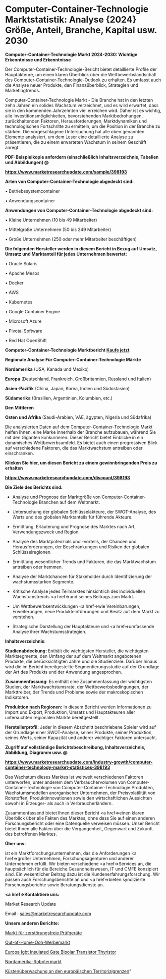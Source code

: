 # Computer-Container-Technologie Marktstatistik: Analyse {2024} Größe, Anteil, Branche, Kapital usw. 2030

<strong>Computer-Container-Technologie Markt 2024-2030: Wichtige Erkenntnisse und Erkenntnisse</strong>

Der Computer-Container-Technologie-Bericht bietet detaillierte Profile der Hauptakteure, um einen klaren Überblick über die Wettbewerbslandschaft des Computer-Container-Technologie-Outlook zu erhalten. Es umfasst auch die Analyse neuer Produkte, den Finanzüberblick, Strategien und Marketingtrends.

Computer-Container-Technologie Markt - Die Branche hat in den letzten zehn Jahren ein solides Wachstum verzeichnet, und es wird erwartet, dass sie in den kommenden Jahrzehnten viel erreichen wird. Daher ist es wichtig, alle Investitionsmöglichkeiten, bevorstehenden Marktbedrohungen, zurückhaltenden Faktoren, Herausforderungen, Marktdynamiken und technologischen Fortschritte zu ermitteln, um die Position in der Branche zu stärken. Die vorgeschlagene Untersuchung hat alle oben genannten Elemente analysiert, um dem Leser eine detaillierte Analyse zu präsentieren, die zu einem erwarteten Wachstum in seinem Geschäft anregt.



<strong><b>PDF-Beispielkopie anfordern (einschließlich Inhaltsverzeichnis, Tabellen und Abbildungen) @ </b></strong>

<strong><a href=https://www.marketresearchupdate.com/sample/398193>

<strong>https://www.marketresearchupdate.com/sample/398193</u></a></strong></strong>



<strong>Arten von Computer-Container-Technologie abgedeckt sind:</strong>

• Betriebssystemcontainer

• Anwendungscontainer



<strong>Anwendungen von Computer-Container-Technologie abgedeckt sind:</strong>

• Kleine Unternehmen (10 bis 49 Mitarbeiter)

• Mittelgroße Unternehmen (50 bis 249 Mitarbeiter)

• Große Unternehmen (250 oder mehr Mitarbeiter beschäftigen)



<strong>Die folgenden Hersteller werden in diesem Bericht in Bezug auf Umsatz, Umsatz und Marktanteil für jedes Unternehmen bewertet:</strong>

• Oracle Solaris

• Apache Mesos

• Docker

• AWS

• Kubernetes

• Google Container Engine

• Microsoft Azure

• Pivotal Software

• Red Hat OpenShift



<strong>Computer-Container-Technologie Marktbericht <a href=https://www.marketresearchupdate.com/buynow/398193>Kaufe jetzt</a></strong>



<strong>Regionale Analyse Für Computer-Container-Technologie Märkte</strong>



<strong>Nordamerika</strong> (USA, Kanada und Mexiko)



<strong>Europa</strong> (Deutschland, Frankreich, Großbritannien, Russland und Italien)



<strong>Asien-Pazifik</strong> (China, Japan, Korea, Indien und Südostasien)



<strong>Südamerika</strong> (Brasilien, Argentinien, Kolumbien, etc.)



<strong>Den Mittleren</strong> 

<strong>Osten und Afrika</strong> (Saudi-Arabien, VAE, ägypten, Nigeria und Südafrika)

Die analysierten Daten auf dem Computer-Container-Technologie Markt helfen Ihnen, eine Marke innerhalb der Branche aufzubauen, während Sie mit den Giganten konkurrieren. Dieser Bericht bietet Einblicke in ein dynamisches Wettbewerbsumfeld. Es bietet auch einen progressiven Blick auf verschiedene Faktoren, die das Marktwachstum antreiben oder einschränken.



<strong>Klicken Sie hier, um diesen Bericht zu einem gewinnbringenden Preis zu erhalten
</strong>

<strong><a href=https://www.marketresearchupdate.com/discount/398193>https://www.marketresearchupdate.com/discount/398193</b></u></strong></a>



<strong>Die Ziele des Berichts sind:</strong>

- Analyse und Prognose der Marktgröße von Computer-Container-Technologie Branchen auf dem Weltmarkt.

- Untersuchung der globalen Schlüsselakteure, der SWOT-Analyse, des Werts und des globalen Marktanteils für führende Akteure.

- Ermittlung, Erläuterung und Prognose des Marktes nach Art, Verwendungszweck und Region.

- Analyse des Marktpotenzials und -vorteils, der Chancen und Herausforderungen, der Beschränkungen und Risiken der globalen Schlüsselregionen.

- Ermittlung wesentlicher Trends und Faktoren, die das Marktwachstum antreiben oder hemmen.

- Analyse der Marktchancen für Stakeholder durch Identifizierung der wachstumsstarken Segmente.

- Kritische Analyse jedes Teilmarktes hinsichtlich des individuellen Wachstumstrends <a href=>und</a> seines Beitrags zum Markt.

- Um Wettbewerbsentwicklungen <a href=>wie</a> Vereinbarungen, Erweiterungen, neue Produkteinführungen und Besitz auf dem Markt zu verstehen.

- Strategische Darstellung der Hauptakteure und <a href=>umfas</a>sende Analyse ihrer Wachstumsstrategien.



<strong>Inhaltsverzeichnis:</strong>



<strong>Studienabdeckung:</strong> Enthält die wichtigsten Hersteller, die wichtigsten Marktsegmente, den Umfang der auf dem Weltmarkt angebotenen Produkte, die berücksichtigten Jahre und die Studienziele. Darüber hinaus wird die im Bericht bereitgestellte Segmentierungsstudie auf der Grundlage der Art des Produkts und der Anwendung angesprochen.



<strong>Zusammenfassung:</strong> Es enthält eine Zusammenfassung der wichtigsten Studien, der Marktwachstumsrate, der Wettbewerbsbedingungen, der Markttreiber, der Trends und Probleme sowie der makroskopischen Indikatoren.



<strong>Produktion nach Regionen:</strong> In diesem Bericht werden Informationen zu Import und Export, Produktion, Umsatz und Hauptakteuren aller untersuchten regionalen Märkte bereitgestellt.



<strong>Herstellerprofil:</strong> Jeder in diesem Abschnitt beschriebene Spieler wird auf der Grundlage einer SWOT-Analyse, seiner Produkte, seiner Produktion, seines Werts, seiner Kapazität und anderer wichtiger Faktoren untersucht.



<strong><b>Zugriff auf vollständige Berichtsbeschreibung, Inhaltsverzeichnis, Abbildung, Diagramm usw. @ </b></strong>

<strong><a href=https://www.marketresearchupdate.com/industry-growth/computer-container-technology-market-statistices-398193>https://www.marketresearchupdate.com/industry-growth/computer-container-technology-market-statistices-398193</a></strong>

Das Wachstum dieses Marktes ist weltweit verschiedenen Faktoren unterworfen, unter anderem dem Verbrauchervolumen von Computer-Container-Technologie von Computer-Container-Technologie Produkten, Wachstumsmodellen anorganischer Unternehmen, der Preisvolatilität von Rohstoffen, Produktinnovationen sowie den wirtschaftlichen Aussichten sowohl in Erzeuger- als auch in Verbraucherländern.

Zusammenfassend bietet Ihnen dieser Bericht <a href=>einen</a> klaren Überblick über alle Fakten des Marktes, ohne dass Sie auf einen anderen Forschungsbericht oder eine Datenquelle verweisen müssen. Unser Bericht bietet Ihnen alle Fakten über die Vergangenheit, Gegenwart und Zukunft des betroffenen Marktes.



<strong>Über uns:</strong>

 ist ein Marktforschungsunternehmen, das die Anforderungen <a href=>großer</a> Unternehmen, Forschungsagenturen und anderer Unternehmen erfüllt. Wir bieten verschiedene <a href=>Services</a> an, die hauptsächlich für die Bereiche Gesundheitswesen, IT und CMFE konzipiert sind. Ein wesentlicher Beitrag dazu ist die Kundenerfahrungsforschung. Wir passen auch Forschungsberichte an und <a href=>bieten</a> syndizierte Forschungsberichte sowie Beratungsdienste an.



<strong><a href=>Kontaktiere uns:</a></strong>

Market Research Update

Email : sales@marketresearchupdate.com



<strong>Unsere anderen Berichte:</strong>

<a href=https://www.linkedin.com/pulse/nondestructive-testing-equipment-market-size-growth-set>Markt für zerstörungsfreie Prüfgeräte</a>

<a href=https://www.linkedin.com/pulse/out-of-home-ooh-advertising-market-size-industry-growth>Out-of-Home-Ooh-Werbemarkt</a>

<a href=https://www.linkedin.com/pulse/europe-igbt-insulated-gate-bipolar-transistor-thyristor>Europa Igbt Insulated Gate Bipolar Transistor Thyristor</a>

<a href=https://www.linkedin.com/pulse/north-america-robotic-market-new-report-future>Nordamerika-Robotermarkt</a>

<a href=https://www.linkedin.com/pulse/europe-territorial-border-coastal-surveillance>Küstenüberwachung an den europäischen Territorialgrenzen</a>"
